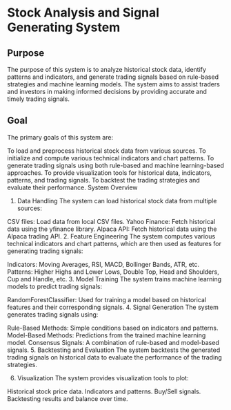 # Stock Analysis and Signal Generating System
## Purpose
The purpose of this system is to analyze historical stock data, identify patterns and indicators, and generate trading signals based on rule-based strategies and machine learning models. The system aims to assist traders and investors in making informed decisions by providing accurate and timely trading signals.

## Goal
The primary goals of this system are:

To load and preprocess historical stock data from various sources.
To initialize and compute various technical indicators and chart patterns.
To generate trading signals using both rule-based and machine learning-based approaches.
To provide visualization tools for historical data, indicators, patterns, and trading signals.
To backtest the trading strategies and evaluate their performance.
System Overview
1. Data Handling
The system can load historical stock data from multiple sources:

CSV files: Load data from local CSV files.
Yahoo Finance: Fetch historical data using the yfinance library.
Alpaca API: Fetch historical data using the Alpaca trading API.
2. Feature Engineering
The system computes various technical indicators and chart patterns, which are then used as features for generating trading signals:

Indicators: Moving Averages, RSI, MACD, Bollinger Bands, ATR, etc.
Patterns: Higher Highs and Lower Lows, Double Top, Head and Shoulders, Cup and Handle, etc.
3. Model Training
The system trains machine learning models to predict trading signals:

RandomForestClassifier: Used for training a model based on historical features and their corresponding signals.
4. Signal Generation
The system generates trading signals using:

Rule-Based Methods: Simple conditions based on indicators and patterns.
Model-Based Methods: Predictions from the trained machine learning model.
Consensus Signals: A combination of rule-based and model-based signals.
5. Backtesting and Evaluation
The system backtests the generated trading signals on historical data to evaluate the performance of the trading strategies.

6. Visualization
The system provides visualization tools to plot:

Historical stock price data.
Indicators and patterns.
Buy/Sell signals.
Backtesting results and balance over time.
